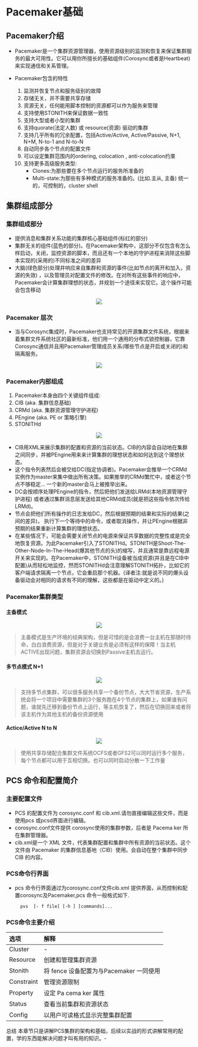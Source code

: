 # Pacemaker基础
## Pacemaker介绍
* Pacemaker是一个集群资源管理器，使用资源级别的监测和恢复来保证集群服务的最大可用性。它可以用你所擅长的基础组件(Corosync或者是Heartbeat)来实现通信和关系管理。
* Pacemaker包含的特性
    
    1. 监测并恢复节点和服务级别的故障
    2. 存储无关，并不需要共享存储
    3. 资源无关，任何能用脚本控制的资源都可以作为服务来管理
    4. 支持使用STONITH来保证数据一致性
    5. 支持大型或者小型的集群
    6. 支持quorate(法定人数) 或 resource(资源) 驱动的集群 
    7. 支持几乎所有的冗余配置，包括Active/Active, Active/Passive, N+1, N+M, N-to-1 and N-to-N
    8. 自动同步各个节点的配置文件
    9. 可以设定集群范围内的ordering, colocation , anti-colocation约束
    10. 支持更多高级服务类型: 
        * Clones:为那些要在多个节点运行的服务所准备的
        * Multi-state:为那些有多种模式的服务准备的。(比如.主从, 主备) 统一的，可控制的，cluster shell

## 集群组成部分
### 集群组成部分
* 提供消息和集群关系功能的集群核心基础组件(标红的部分)
* 集群无关的组件(蓝色的部分)。在Pacemaker架构中，这部分不仅包含有怎么样启动，关闭，监控资源的脚本，而且还有一个本地的守护进程来消除这些脚本实现的(采用的)不同标准之间的差异
* 大脑(绿色部分)处理并响应来自集群和资源的事件(比如节点的离开和加入，资源的失效) ，以及管理员对配置文件的修改。在对所有这些事件的响应中，Pacemaker会计算集群理想的状态，并规划一个途径来实现它。这个操作可能会包含移动
<center>
    <img src="./images/cluster 7/1-1.png">
</center>

### Pacemaker 层次
* 当与Corosync集成时，Pacemaker也支持常见的开源集群文件系统，根据来着集群文件系统社区的最新标准，他们用一个通用的分布式锁控制器，它靠Corosync通信并且用Pacemaker管理成员关系(哪些节点是开启或关闭的)和隔离服务。
<center>
    <img src="./images/cluster 7/1-2.png">
</center>

### Pacemaker内部组成
1. Pacemaker本身由四个关键组件组成:
2. CIB (aka. 集群信息基础)
3. CRMd (aka. 集群资源管理守护进程)
4. PEngine (aka. PE or 策略引擎)
5. STONITHd
<center>
    <img src="./images/cluster 7/1-3.png">
</center>

* CIB用XML来展示集群的配置和资源的当前状态。CIB的内容会自动地在集群之间同步，并被PEngine用来来计算集群的理想状态和如何达到这个理想状态。
* 这个指令列表然后会被交给DC(指定协调者)。Pacemaker会推举一个CRMd实例作为master来集中做出所有决策。如果推举的CRMd繁忙中，或者这个节点不够稳定... 一个新的master会马上被推举出来。
* DC会按顺序处理PEngine的指令，然后把他们发送给LRMd(本地资源管理守护进程) 或者通过集群消息层发送给其他CRMd成员(就是把这些指令依次传给LRMd)。
* 节点会把他们所有操作的日志发给DC，然后根据预期的结果和实际的结果(之间的差异)， 执行下一个等待中的命令，或者取消操作，并让PEngine根据非预期的结果重新计算集群的理想状态。
* 在某些情况下，可能会需要关闭节点的电源来保证共享数据的完整性或是完全地恢复资源。为此Pacemaker引入了STONITHd。STONITH是Shoot-The-Other-Node-In-The-Head(爆其他节点的头)的缩写，并且通常是靠远程电源开关来实现的。在Pacemaker中，STONITH设备被当成资源(并且是在CIB中配置)从而轻松地监控，然而STONITHd会注意理解STONITH拓扑，比如它的客户端请求隔离一个节点，它会重启那个机器。(译者注:就是说不同的爆头设备驱动会对相同的请求有不同的理解，这些都是在驱动中定义的。)

### Pacemaker集群类型
#### 主备模式
<center>
    <img src="./images/cluster 7/ab.png">
</center>

>主备模式是生产环境的经典架构，但是可惜的是会浪费一台主机在那随时待命，白白浪费资源，但是对于关键业务是必须有这样的保障！当主机ACTIVE出现问题，集群资源会切换到Passive主机去运行。

#### 多节点模式 N+1
<center>
    <img src="./images/cluster 7/sharef.png">
</center>

> 支持多节点集群，可以很多服务共享一个备份节点，大大节省资源，生产系统会将一个项目中需要集群的3个服务跑在4个节点的集群上，如果谁有问题，谁就先迁移到备份节点上运行，等主机恢复了，然后在切换回来或者将该主机作为其他主机的备份资源使用

#### Actice/Active  N to N
<center>
    <img src="./images/cluster 7/aa.png">
</center>

>使用共享存储配合集群文件系统OCFS或者GFS2可以同时运行多个服务，每个节点都可以用于互相切换。也可以同时启动分散一下工作量

## PCS 命令和配置简介

### 主要配置文件
* PCS 的配置文件为 corosync.conf 和 cib.xml.请勿直接编辑这些文件，而是使用pcs 或pcsd界面进行编辑。
* corosync.conf文件提供 corosync使用的集群参数，后者是 Pacema ker  所在集群管理器。
* cib.xml是一个 XML 文件，代表集群配置和集群中所有资源的当前状态。这个文件由 Pacemaker  的集群信息基地（CIB）使用。会自动在整个集群中同步 CIB 的内容。

### PCS命令行界面
* pcs 命令行界面通过为corosync.conf文件cib.xml 提供界面，从而控制和配置corosync及Pacemaker,pcs 命令一般格式如下.
    
        pvs  [- f file] [-h ] [commands]...

### PCS命令主要介绍
|选项|解释|
|:----|:---
|Cluster|	-
|Resource|	创建和管理集群资源
|Stonith|	将 fence 设备配置为与Pacemaker 一同使用
|Constraint|	管理资源限制
|Property|	设定 Pa cema ker  属性
|Status|	查看当前集群和资源状态
|Config|	以用户可读格式显示完整集群配置

总结
本章节只是讲解PCS集群的架构和基础，后续以实战的形式讲解常用的配置，学的东西能解决问题才叫有用的知识。-

